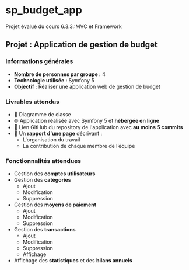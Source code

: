 # sp_budget_app
Projet évalué du cours 6.3.3.:MVC et Framework


## Projet : Application de gestion de budget

### Informations générales

- **Nombre de personnes par groupe :** 4  
- **Technologie utilisée :** Symfony 5  
- **Objectif :** Réaliser une application web de gestion de budget

### Livrables attendus

- 📄 Diagramme de classe
- 🌐 Application réalisée avec Symfony 5 et **hébergée en ligne**
- 🔗 Lien GitHub du repository de l'application avec **au moins 5 commits**
- 📝 Un **rapport d'une page** décrivant :
  - L'organisation du travail
  - La contribution de chaque membre de l’équipe

### Fonctionnalités attendues

- Gestion des **comptes utilisateurs**
- Gestion des **catégories**
  - Ajout
  - Modification
  - Suppression
- Gestion des **moyens de paiement**
  - Ajout
  - Modification
  - Suppression
- Gestion des **transactions**
  - Ajout
  - Modification
  - Suppression
  - Affichage
- Affichage des **statistiques** et des **bilans annuels**

